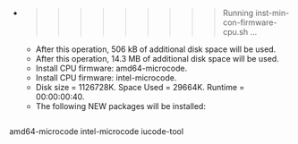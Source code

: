 * >>>>>>>>> Running inst-min-con-firmware-cpu.sh ...
  * After this operation, 506 kB of additional disk space will be used.
  * After this operation, 14.3 MB of additional disk space will be used.
  * Install CPU firmware: amd64-microcode.
  * Install CPU firmware: intel-microcode.
  * Disk size = 1126728K. Space Used = 29664K. Runtime = 00:00:00:40.
  * The following NEW packages will be installed:
  ```bash
amd64-microcode intel-microcode iucode-tool
  ```
